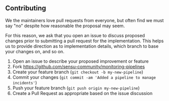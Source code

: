 ## Contributing

We the maintainers love pull requests from everyone, but often find we must say
"no" despite how reasonable the proposal may seem.

For this reason, we ask that you open an issue to discuss proposed changes
 prior to submitting a pull request for the implementation. This helps us to
 provide direction as to implementation details, which branch to base your
 changes on, and so on.

1. Open an issue to describe your proposed improvement or feature
2. Fork https://github.com/sensu-community/monitoring-pipelines
3. Create your feature branch (`git checkout -b my-new-pipeline`)
4. Commit your changes (`git commit -am 'Added a pipeline to manage incidents'`)
5. Push your feature branch (`git push origin my-new-pipeline`)
6. Create a Pull Request as appropriate based on the issue discussion
